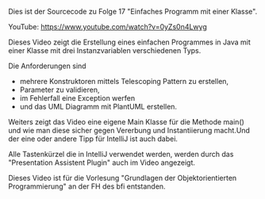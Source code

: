Dies ist der Sourcecode zu Folge 17 "Einfaches Programm mit einer Klasse".

YouTube: https://www.youtube.com/watch?v=0yZs0n4Lwyg

Dieses Video zeigt die Erstellung eines einfachen Programmes in Java mit einer Klasse mit drei Instanzvariablen verschiedenen Typs.

Die Anforderungen sind
* mehrere Konstruktoren mittels Telescoping Pattern zu erstellen,
* Parameter zu validieren,
* im Fehlerfall eine Exception werfen
* und das UML Diagramm mit PlantUML erstellen.

Weiters zeigt das Video eine eigene Main Klasse für die Methode main() und wie man diese sicher gegen Vererbung und Instantiierung macht.Und der eine oder andere Tipp für IntelliJ ist auch dabei.

Alle Tastenkürzel die in IntelliJ verwendet werden, werden durch das "Presentation Assistent Plugin" auch im Video angezeigt.

Dieses Video ist für die Vorlesung "Grundlagen der Objektorientierten Programmierung" an der FH des bfi entstanden.
